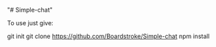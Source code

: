 "# Simple-chat" 

To use just give:

git init 
git clone https://github.com/Boardstroke/Simple-chat
npm install
